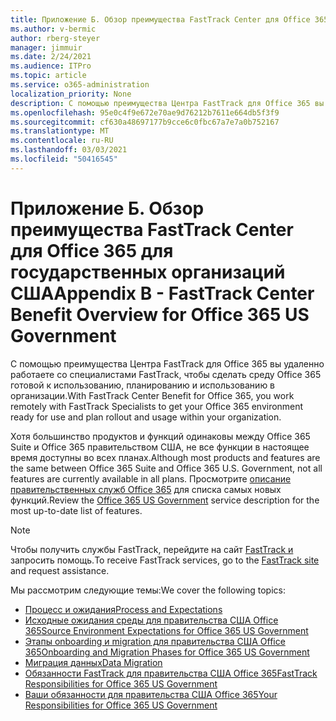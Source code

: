 ```yaml
---
title: Приложение Б. Обзор преимущества FastTrack Center для Office 365 для государственных организаций США
ms.author: v-bermic
author: rberg-steyer
manager: jimmuir
ms.date: 2/24/2021
ms.audience: ITPro
ms.topic: article
ms.service: o365-administration
localization_priority: None
description: С помощью преимущества Центра FastTrack для Office 365 вы удаленно работаете со специалистами FastTrack, чтобы сделать среду Office 365 готовой к использованию, планированию и использованию в организации.
ms.openlocfilehash: 95e0c4f9e672e70ae9d76212b7611e664db5f3f9
ms.sourcegitcommit: cf630a48697177b9cce6c0fbc67a7e7a0b752167
ms.translationtype: MT
ms.contentlocale: ru-RU
ms.lasthandoff: 03/03/2021
ms.locfileid: "50416545"
---
```

# <a name="appendix-b---fasttrack-center-benefit-overview-for-office-365-us-government"></a><span data-ttu-id="a5b7f-103">Приложение Б. Обзор преимущества FastTrack Center для Office 365 для государственных организаций США</span><span class="sxs-lookup"><span data-stu-id="a5b7f-103">Appendix B - FastTrack Center Benefit Overview for Office 365 US Government</span></span>

<span data-ttu-id="a5b7f-104">С помощью преимущества Центра FastTrack для Office 365 вы удаленно работаете со специалистами FastTrack, чтобы сделать среду Office 365 готовой к использованию, планированию и использованию в организации.</span><span class="sxs-lookup"><span data-stu-id="a5b7f-104">With FastTrack Center Benefit for Office 365, you work remotely with FastTrack Specialists to get your Office 365 environment ready for use and plan rollout and usage within your organization.</span></span> 
  
<span data-ttu-id="a5b7f-105">Хотя большинство продуктов и функций одинаковы между Office 365 Suite и Office 365 правительством США, не все функции в настоящее время доступны во всех планах.</span><span class="sxs-lookup"><span data-stu-id="a5b7f-105">Although most products and features are the same between Office 365 Suite and Office 365 U.S. Government, not all features are currently available in all plans.</span></span> <span data-ttu-id="a5b7f-106">Просмотрите [описание правительственных служб Office 365](https://aka.ms/aboutgovcloud) для списка самых новых функций.</span><span class="sxs-lookup"><span data-stu-id="a5b7f-106">Review the [Office 365 US Government](https://aka.ms/aboutgovcloud) service description for the most up-to-date list of features.</span></span>

> [!NOTE]
> <span data-ttu-id="a5b7f-107">Чтобы получить службы FastTrack, перейдите на сайт [FastTrack и](https://go.microsoft.com/fwlink/?linkid=780698) запросить помощь.</span><span class="sxs-lookup"><span data-stu-id="a5b7f-107">To receive FastTrack services, go to the [FastTrack site](https://go.microsoft.com/fwlink/?linkid=780698) and request assistance.</span></span>  

<span data-ttu-id="a5b7f-108">Мы рассмотрим следующие темы:</span><span class="sxs-lookup"><span data-stu-id="a5b7f-108">We cover the following topics:</span></span>
- [<span data-ttu-id="a5b7f-109">Процесс и ожидания</span><span class="sxs-lookup"><span data-stu-id="a5b7f-109">Process and Expectations</span></span>](process-and-expectations.md) 
- [<span data-ttu-id="a5b7f-110">Исходные ожидания среды для правительства США Office 365</span><span class="sxs-lookup"><span data-stu-id="a5b7f-110">Source Environment Expectations for Office 365 US Government</span></span>](US-Gov-appendix-source-environment-expectations.md)   
- [<span data-ttu-id="a5b7f-111">Этапы onboarding и migration для правительства США Office 365</span><span class="sxs-lookup"><span data-stu-id="a5b7f-111">Onboarding and Migration Phases for Office 365 US Government</span></span>](US-Gov-appendix-onboarding-and-migration.md)
- [<span data-ttu-id="a5b7f-112">Миграция данных</span><span class="sxs-lookup"><span data-stu-id="a5b7f-112">Data Migration</span></span>](data-migration.md)    
- [<span data-ttu-id="a5b7f-113">Обязанности FastTrack для правительства США Office 365</span><span class="sxs-lookup"><span data-stu-id="a5b7f-113">FastTrack Responsibilities for Office 365 US Government</span></span>](US-Gov-appendix-fasttrack-responsibilities.md)   
- [<span data-ttu-id="a5b7f-114">Ваши обязанности для правительства США Office 365</span><span class="sxs-lookup"><span data-stu-id="a5b7f-114">Your Responsibilities for Office 365 US Government</span></span>](US-Gov-appendix-your-responsibilities.md)    

